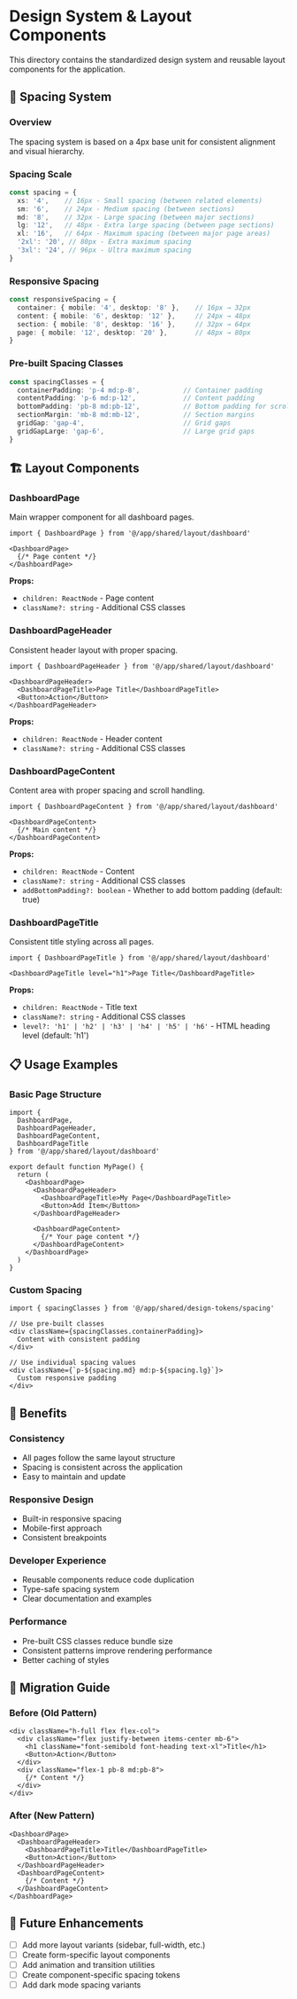 # Design System & Layout Components

This directory contains the standardized design system and reusable layout components for the application.

## 🎨 Spacing System

### Overview
The spacing system is based on a 4px base unit for consistent alignment and visual hierarchy.

### Spacing Scale
```typescript
const spacing = {
  xs: '4',    // 16px - Small spacing (between related elements)
  sm: '6',    // 24px - Medium spacing (between sections)
  md: '8',    // 32px - Large spacing (between major sections)
  lg: '12',   // 48px - Extra large spacing (between page sections)
  xl: '16',   // 64px - Maximum spacing (between major page areas)
  '2xl': '20', // 80px - Extra maximum spacing
  '3xl': '24', // 96px - Ultra maximum spacing
}
```

### Responsive Spacing
```typescript
const responsiveSpacing = {
  container: { mobile: '4', desktop: '8' },    // 16px → 32px
  content: { mobile: '6', desktop: '12' },     // 24px → 48px
  section: { mobile: '8', desktop: '16' },     // 32px → 64px
  page: { mobile: '12', desktop: '20' },       // 48px → 80px
}
```

### Pre-built Spacing Classes
```typescript
const spacingClasses = {
  containerPadding: 'p-4 md:p-8',           // Container padding
  contentPadding: 'p-6 md:p-12',            // Content padding
  bottomPadding: 'pb-8 md:pb-12',           // Bottom padding for scrollable content
  sectionMargin: 'mb-8 md:mb-12',           // Section margins
  gridGap: 'gap-4',                         // Grid gaps
  gridGapLarge: 'gap-6',                    // Large grid gaps
}
```

## 🏗️ Layout Components

### DashboardPage
Main wrapper component for all dashboard pages.

```tsx
import { DashboardPage } from '@/app/shared/layout/dashboard'

<DashboardPage>
  {/* Page content */}
</DashboardPage>
```

**Props:**
- `children: ReactNode` - Page content
- `className?: string` - Additional CSS classes

### DashboardPageHeader
Consistent header layout with proper spacing.

```tsx
import { DashboardPageHeader } from '@/app/shared/layout/dashboard'

<DashboardPageHeader>
  <DashboardPageTitle>Page Title</DashboardPageTitle>
  <Button>Action</Button>
</DashboardPageHeader>
```

**Props:**
- `children: ReactNode` - Header content
- `className?: string` - Additional CSS classes

### DashboardPageContent
Content area with proper spacing and scroll handling.

```tsx
import { DashboardPageContent } from '@/app/shared/layout/dashboard'

<DashboardPageContent>
  {/* Main content */}
</DashboardPageContent>
```

**Props:**
- `children: ReactNode` - Content
- `className?: string` - Additional CSS classes
- `addBottomPadding?: boolean` - Whether to add bottom padding (default: true)

### DashboardPageTitle
Consistent title styling across all pages.

```tsx
import { DashboardPageTitle } from '@/app/shared/layout/dashboard'

<DashboardPageTitle level="h1">Page Title</DashboardPageTitle>
```

**Props:**
- `children: ReactNode` - Title text
- `className?: string` - Additional CSS classes
- `level?: 'h1' | 'h2' | 'h3' | 'h4' | 'h5' | 'h6'` - HTML heading level (default: 'h1')

## 📋 Usage Examples

### Basic Page Structure
```tsx
import { 
  DashboardPage, 
  DashboardPageHeader, 
  DashboardPageContent, 
  DashboardPageTitle 
} from '@/app/shared/layout/dashboard'

export default function MyPage() {
  return (
    <DashboardPage>
      <DashboardPageHeader>
        <DashboardPageTitle>My Page</DashboardPageTitle>
        <Button>Add Item</Button>
      </DashboardPageHeader>
      
      <DashboardPageContent>
        {/* Your page content */}
      </DashboardPageContent>
    </DashboardPage>
  )
}
```

### Custom Spacing
```tsx
import { spacingClasses } from '@/app/shared/design-tokens/spacing'

// Use pre-built classes
<div className={spacingClasses.containerPadding}>
  Content with consistent padding
</div>

// Use individual spacing values
<div className={`p-${spacing.md} md:p-${spacing.lg}`}>
  Custom responsive padding
</div>
```

## 🎯 Benefits

### Consistency
- All pages follow the same layout structure
- Spacing is consistent across the application
- Easy to maintain and update

### Responsive Design
- Built-in responsive spacing
- Mobile-first approach
- Consistent breakpoints

### Developer Experience
- Reusable components reduce code duplication
- Type-safe spacing system
- Clear documentation and examples

### Performance
- Pre-built CSS classes reduce bundle size
- Consistent patterns improve rendering performance
- Better caching of styles

## 🔄 Migration Guide

### Before (Old Pattern)
```tsx
<div className="h-full flex flex-col">
  <div className="flex justify-between items-center mb-6">
    <h1 className="font-semibold font-heading text-xl">Title</h1>
    <Button>Action</Button>
  </div>
  <div className="flex-1 pb-8 md:pb-8">
    {/* Content */}
  </div>
</div>
```

### After (New Pattern)
```tsx
<DashboardPage>
  <DashboardPageHeader>
    <DashboardPageTitle>Title</DashboardPageTitle>
    <Button>Action</Button>
  </DashboardPageHeader>
  <DashboardPageContent>
    {/* Content */}
  </DashboardPageContent>
</DashboardPage>
```

## 🚀 Future Enhancements

- [ ] Add more layout variants (sidebar, full-width, etc.)
- [ ] Create form-specific layout components
- [ ] Add animation and transition utilities
- [ ] Create component-specific spacing tokens
- [ ] Add dark mode spacing variants
